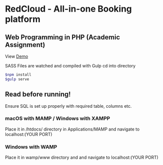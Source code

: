 # RedCloud - All-in-one Booking platform

## Web Programming in PHP (Academic Assignment)

View [Demo](https://zac.qzonetech.com/)

SASS Files are watched and compiled with Gulp
cd into directory

```bash
$npm install
$gulp serve
```

## **Read before running!**

Ensure SQL is set up properly with required table, columns etc.

### macOS with MAMP / Windows with XAMPP

Place it in /htdocs/ directory in Applications/MAMP and navigate to localhost:(YOUR PORT)

### Windows with WAMP

Place it in wamp/www directory and and navigate to localhost:(YOUR PORT)
